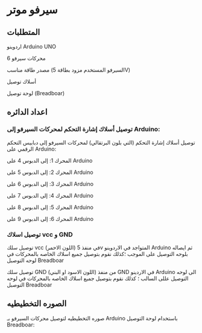 # سيرفو موتر
## المتطلبات
اردوينو Arduino UNO 

6 محركات سيرفو

مصدر طاقة مناسب (السيرفو المستخدم مزود بطاقة 5V)

أسلاك توصيل

لوحة توصيل (Breadboar) 

## اعداد الدائره 
### توصيل أسلاك إشارة التحكم لمحركات السيرفو إلى Arduino:

توصيل أسلاك إشارة التحكم (التي بلون البرتقالي) لمحركات السيرفو إلى دبابيس التحكم الرقمي على Arduino:

المحرك 1: إلى الدبوس 4 على Arduino

المحرك 2: إلى الدبوس 5 على Arduino

المحرك 3: إلى الدبوس 6 على Arduino

المحرك 4: إلى الدبوس 7 على Arduino

المحرك 5: إلى الدبوس 8 على Arduino

المحرك 6: إلى الدبوس 9 على Arduino

### توصيل اسلاك vcc  و GND 

توصيل سلك vcc (اللون الاحمر) في منفذ 5v المتواجد في الاردوينو Arduino ثم ايصاله بلوحه التوصيل على الموجب ؛كذلك نقوم بتوصيل جميع اسلاك الخاصه بالمحركات في لوحه التوصبل Breadboar

توصيل سلك GND (اللون الاسود او البني) من منفذ GND في الاردينو Arduino الى لوحه التوصيل عللى السالب ؛ كذلك نقوم بتوصيل جميع اسلاك الخاصه بالمحركات في لوحه التوصبل Breadboar

## الصوره التخطيطيه
صوره التخطيطيه لتوصيل محركات السيرفو بـ Arduino باستخدام لوحة التوصيل Breadboar:

